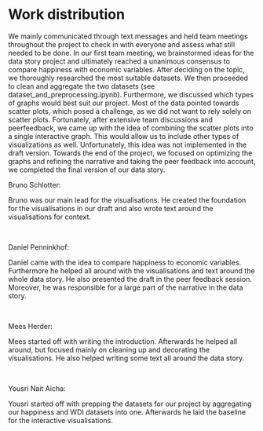 # Work distribution
We mainly communicated through text messages and held team meetings throughout the project to check in with everyone and assess what still needed to be done.
In our first team meeting, we brainstormed ideas for the data story project and ultimately reached a unanimous consensus to compare happiness with economic variables.
After deciding on the topic, we thoroughly researched the most suitable datasets. We then proceeded to clean and aggregate the two datasets (see dataset_and_preprocessing.ipynb).
Furthermore, we discussed which types of graphs would best suit our project. Most of the data pointed towards scatter plots, which posed a challenge, as we did not want to rely solely on scatter plots. Fortunately, after extensive team discussions and peerfeedback, we came up with the idea of combining the scatter plots into a single interactive graph. This would allow us to include other types of visualizations as well. Unfortunately, this idea was not implemented in the draft version.
Towards the end of the project, we focused on optimizing the graphs and refining the narrative and taking the peer feedback into account, we completed the final version of our data story.

Bruno Schlotter: <br>

Bruno was our main lead for the visualisations. He created the foundation for the visualisations in our draft and also wrote text around the visualisations for context.

<br>

Daniel Penninkhof: <br>

Daniel came with the idea to compare happiness to economic variables. Furthermore he helped all around with the visualisations and text around the whole data story. He also presented the draft in the peer feedback session. Moreover, he was responsible for a large part of the narrative in the data story.

<br>

Mees Herder: <br>

Mees started off with writing the introduction. Afterwards he helped all around, but focused mainly on cleaning up and decorating the visualisations. He also helped writing some text all around the data story.

<br>

Yousri Nait Aicha: <br>

Yousri started off with prepping the datasets for our project by aggregating our happiness and WDI datasets into one. Afterwards he laid the baseline for the interactive visualisations.

<br>